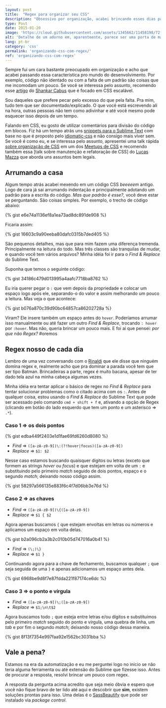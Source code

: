 ```yaml
---
layout: post
title:  "Regex para organizar seu CSS"
description: "Obsessivo por organização, acabei brincando esses dias para reorganizar uns arquivos CSS"
type: Post
date: 2015-01-20
image: 'https://cloud.githubusercontent.com/assets/1345662/11458198/72f7ffe8-96a2-11e5-839e-3ecf51e82068.jpg'
alt: 'Detalhe de um adorno em, aparenteente, parece ser uma porta de madeira'
lang: pt-br
category: 'css'
permalink: 'organizando-css-com-regex/'
ref: 'organizando-css-com-regex'
---
```


Sempre fui um cara bastante preocupado em organização e acho que acabei passando essa característica pro mundo do desenvolvimento. Por exemplo, código não identado ou com a falta de um padrão são coisas que me incomodam um pouco. Se você se interessa pelo assunto, recomendo esse [artigo](https://medium.com/@shankarcabus/css-escalavel-parte-1-41e7e863799e) do [Shankar Cabus](https://twitter.com/ShankarCabus) que é focado em CSS escalável.

Sou daqueles que prefere pecar pelo excesso do que pela falta. Pra mim, tudo tem que ser documentado/explicado. O que você está escrevendo ali na hora, outras pessoas não tem como adivinhar e até você mesmo pode esquecer isso depois de um tempo.

Falando em CSS, eu gosto de utilizar comentários para divisão do código em blocos. Fiz há um tempo atrás uns [snippets para o Sublime Text](https://github.com/raphaelfabeni/css-comments) com base no que é proposto pelo [idiomatic-css](https://github.com/necolas/idiomatic-css) e não consigo mais viver sem. Se você é como eu, e se interessa pelo assunto, apresentei uma talk rápida [sobre organização de CSS](https://speakerdeck.com/raphaelfabeni/organizando-o-css) em um dos [Meetups de CSS](http://www.meetup.com/CSS-SP/) e recomendo também essa [talk sobre manutenção e refatoração de CSS] do [Lucas Mazza](https://twitter.com/lucasmazza) que aborda uns assuntos bem legais.


## Arrumando a casa

Algum tempo atrás acabei mexendo em um código CSS *beeeeem* antigo. Logo de cara já sai arrumando indentação e principalmente adotando um padrão para a escrita do código. *Mas que padrão é esse?*, você deve estar se perguntando. São coisas simples. Por exemplo, o trecho de código abaixo:

{% gist e6e74a1136ef8a1ea73ad8dc891de908 %}

Ficaria assim:

{% gist 16603c9a90eeba80dafc0315b7ded405 %}

São pequenos detalhes, mas que para mim fazem uma diferença tremenda. Principalmente na leitura do todo. Mas três classes são tranquilas de mudar, e quando você tem vários arquivos? Minha idéia foi ir para o *Find & Replace* do Sublime Text.

Suponha que temos o seguinte código:

{% gist 34186c479d013995a4aafc7718ba8762 %}

Eu iria querer pegar o `:` que vem depois da propriedade e colocar um espaço logo após ele, separando-o do valor e assim melhorando um pouco a leitura. Mas veja o que acontece:

{% gist b076a870c39d90bc64857ca86202728a %}

Viram? Ele insere também um espaço antes do `hover`. Poderíamos arrumar isso manualmente ou até fazer um outro *Find & Replace*, trocando `: hover` por `:hover`. Mas não, queria brincar um pouco mais. E foi aí que pensei: *por que não Regex?* #oremos

## Regex nosso de cada dia

Lembro de uma vez conversando com o [Rinaldi](https://twitter.com/rafaelrinaldi) que ele disse que ninguém domina regex e, realmente acho que pra dominar a parada você tem que ser tipo Batman. Brincadeiras a parte, regex é muito bacana, apesar de ter dado tela azul na minha cabeça algumas vezes.

Minha idéia era tentar aplicar o básico de regex no *Find & Replace* para tentar solucionar problemas como o citado acima com os `:`. Antes de qualquer coisa, estou usando o *Find & Replace* do Sublime Text que pode ser acessado pelo comando `cmd + shift + f` e, ativando a opção de Regex (clicando em botão do lado esquerdo que tem um ponto e um asterisco => `.*`).

### Caso 1 => os dois pontos

{% gist edba449f2403e1d1fae69fd6260d8080 %}

* *Find* => `([a-zA-z0-9])\:(?!hover|focus)([a-zA-z0-9])`
* *Replace* => `$1: $2`

Nesse caso estamos buscando quaisquer digitos ou letras (exceto que formem as strings *hover* ou *focus*) e que estejam em volta de um `:` e substituindo pelo primeiro *match* seguido de dois pontos, espaço e o segundo *match*; deixando nosso código assim.

{% gist 58297a566135e883f6c4f7d06bb3e76d %}

### Caso 2 => as chaves

* *Find* => `([a-zA-z0-9])\{([a-zA-z0-9])`
* *Replace* => `$1 { $2`

Agora apenas buscamos `{` que estejam envoltas em letras ou números e aplicamos um espaço em volta delas.

{% gist b2a096cb2a3b2c010b05d747016a0b41 %}

* *Find* => `(\;)\}`
* *Replace* => `$1 }`

Continuando agora para a chave de fechamento, buscamos qualquer `;` que seja seguida de uma `}` e apenas adicionamos um espaço antes dela.

{% gist 6968be9d8f7e87fdda221f87174ce6dc %}

### Caso 3 => o ponto e vírgula

* *Find* => `([a-zA-z0-9])\;([a-zA-z0-9])`
* *Replace* => `$1;\n\t$2`

Agora buscamos todo `;` que esteja entre letras e/ou dígitos e substituímos pelo primeiro *match* seguido do ponto e vírgula, uma quebra de linha, um *tab* e por fim o segundo *match*; deixando nosso código dessa maneira.

{% gist 8f13f7354e997faa92e1562bc3031bba %}

## Vale a pena?

Estamos na era da automatização e eu me perguntei logo no início se não teria alguma ferramenta ou até extensão do Sublime que fizesse isso. Antes de procurar a resposta, resolvi brincar um pouco com regex.

A resposta da pergunta acima acredito que seja meio óbvia e espero que você não fique bravo de ter lido até aqui e descobrir que **sim**, existem soluções prontas para isso. Uma delas é o [SassBeautify](https://packagecontrol.io/packages/SassBeautify) que pode ser instalado via *package control*.